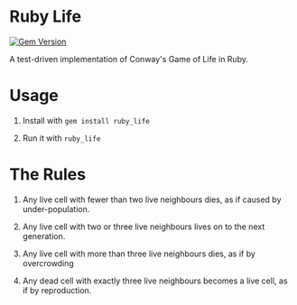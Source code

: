 Ruby Life
=========

[![Gem Version](https://badge.fury.io/rb/ruby_life.png)](http://badge.fury.io/rb/ruby_life)

A test-driven implementation of Conway's Game of Life in Ruby.

Usage
=====

1) Install with `gem install ruby_life`

2) Run it with `ruby_life`

The Rules
=========

1. Any live cell with fewer than two live neighbours dies,
   as if caused by under-population.

2. Any live cell with two or three live neighbours
   lives on to the next generation.

3. Any live cell with more than three live
   neighbours dies, as if by overcrowding

4. Any dead cell with exactly three live neighbours
   becomes a live cell, as if by reproduction.

